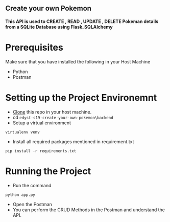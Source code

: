 ## Create your own Pokemon

<h4> This <b>API</b> is used to <b>CREATE , READ , UPDATE , DELETE</b> Pokeman details from a SQLite Database using Flask_SQLAlchemy </h4>  

# Prerequisites

Make sure that you have installed the following in your Host Machine
* Python
* Postman 

# Setting up the Project Environemnt

* [Clone](https://github.com/venkatpantham/edyst-s19-create-your-own-pokemon.git) this repo in your host machine.
* cd ⁨`edyst-s19-create-your-own-pokemon\backend`
* Setup a virtual environment
``` shell
virtualenv venv
```
* Install all required packages mentioned in requirement.txt
``` shell
pip install -r requirements.txt
```

# Running the Project
     
* Run the command 
``` shell
python app.py
```
* Open the Postman 
* You can perform the CRUD Methods in the Postman and understand the API.